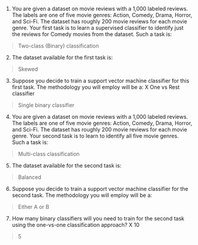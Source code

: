 1. You are given a dataset on movie reviews with a 1,000 labeled reviews. The labels are one of five movie genres: Action, Comedy, Drama, Horror, and Sci-Fi. The dataset has roughly 200 movie reviews for each movie genre.
Your first task is to learn a supervised classifier to identify just the reviews for Comedy movies from the dataset. Such a task is:
> Two-class (Binary) classification

2. The dataset available for the first task is:
> Skewed

3. Suppose you decide to train a support vector machine classifier for this first task. The methodology you will employ will be a:
X One vs Rest classifier
> Single binary classifier

4. You are given a dataset on movie reviews with a 1,000 labeled reviews. The labels are one of five movie genres: Action, Comedy, Drama, Horror, and Sci-Fi. The dataset has roughly 200 movie reviews for each movie genre.
Your second task is to learn to identify all five movie genres. Such a task is:
> Multi-class classification

5. The dataset available for the second task is:
> Balanced

6. Suppose you decide to train a support vector machine classifier for the second task. The methodology you will employ will be a:
> Either A or B

7. How many binary classifiers will you need to train for the second task using the one-vs-one classification approach?
X 10
> 5